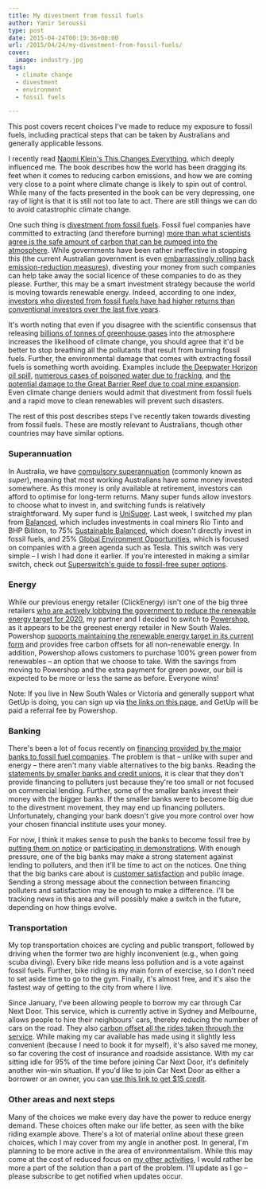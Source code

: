 ```yaml
---
title: My divestment from fossil fuels
author: Yanir Seroussi
type: post
date: 2015-04-24T00:19:36+00:00
url: /2015/04/24/my-divestment-from-fossil-fuels/
cover:
  image: industry.jpg
tags:
  - climate change
  - divestment
  - environment
  - fossil fuels

---
```

<p class="intro-note">
  This post covers recent choices I've made to reduce my exposure to fossil fuels, including practical steps that can be taken by Australians and generally applicable lessons.
</p>

I recently read [Naomi Klein's This Changes Everything][1], which deeply influenced me. The book describes how the world has been dragging its feet when it comes to reducing carbon emissions, and how we are coming very close to a point where climate change is likely to spin out of control. While many of the facts presented in the book can be very depressing, one ray of light is that it is still not too late to act. There are still things we can do to avoid catastrophic climate change.

One such thing is [divestment from fossil fuels][2]. Fossil fuel companies have committed to extracting (and therefore burning) <a href="https://theconversation.com/unburnable-carbon-why-we-need-to-leave-fossil-fuels-in-the-ground-40467" target="_blank" rel="noopener">more than what scientists agree is the safe amount of carbon that can be pumped into the atmosphere</a>. While governments have been rather ineffective in stopping this (the current Australian government is even <a href="https://www.facebook.com/theprojecttv/videos/10152808607343441/" target="_blank" rel="noopener">embarrassingly rolling back emission-reduction measures</a>), divesting your money from such companies can help take away the social licence of these companies to do as they please. Further, this may be a smart investment strategy because the world is moving towards renewable energy. Indeed, according to one index, <a href="http://www.theguardian.com/environment/2015/apr/10/fossil-fuel-free-funds-out-performed-conventional-ones-analysis-shows" target="_blank" rel="noopener">investors who divested from fossil fuels have had higher returns than conventional investors over the last five years</a>.

It's worth noting that even if you disagree with the scientific consensus that releasing <a href="https://en.wikipedia.org/wiki/Greenhouse_gas" target="_blank" rel="noopener">billions of tonnes of greenhouse gases</a> into the atmosphere increases the likelihood of climate change, you should agree that it'd be better to stop breathing all the pollutants that result from burning fossil fuels. Further, the environmental damage that comes with extracting fossil fuels is something worth avoiding. Examples include <a href="https://en.wikipedia.org/wiki/Deepwater_Horizon_oil_spill" target="_blank" rel="noopener">the Deepwater Horizon oil spill</a>, <a href="https://en.wikipedia.org/wiki/Environmental_impact_of_hydraulic_fracturing" target="_blank" rel="noopener">numerous cases of poisoned water due to fracking</a>, and <a href="http://fightforthereef.org.au/" target="_blank" rel="noopener">the potential damage to the Great Barrier Reef due to coal mine expansion</a>. Even climate change deniers would admit that divestment from fossil fuels and a rapid move to clean renewables will prevent such disasters.

The rest of this post describes steps I've recently taken towards divesting from fossil fuels. These are mostly relevant to Australians, though other countries may have similar options.

### Superannuation

In Australia, we have <a href="https://en.wikipedia.org/wiki/Superannuation_in_Australia" target="_blank" rel="noopener">compulsory superannuation</a> (commonly known as _super_), meaning that most working Australians have some money invested somewhere. As this money is only available at retirement, investors can afford to optimise for long-term returns. Many super funds allow investors to choose what to invest in, and switching funds is relatively straightforward. My super fund is <a href="http://www.unisuper.com.au/" target="_blank" rel="noopener">UniSuper</a>. Last week, I switched my plan from <a href="http://www.unisuper.com.au/investments/investment-options-and-performance/super-performance-and-option-holdings/balanced" target="_blank" rel="noopener">Balanced</a>, which includes investments in coal miners Rio Tinto and BHP Billiton, to 75% <a href="http://www.unisuper.com.au/investments/investment-options-and-performance/super-performance-and-option-holdings/sustainable-balanced" target="_blank" rel="noopener">Sustainable Balanced</a>, which doesn't directly invest in fossil fuels, and 25% <a href="http://www.unisuper.com.au/investments/investment-options-and-performance/super-performance-and-option-holdings/global-environmental-opportunities" target="_blank" rel="noopener">Global Environment Opportunities</a>, which is focused on companies with a green agenda such as Tesla. This switch was very simple &ndash; I wish I had done it earlier. If you're interested in making a similar switch, check out <a href="http://superswitch.org.au/" target="_blank" rel="noopener">Superswitch's guide to fossil-free super options</a>.

### Energy

While our previous energy retailer (ClickEnergy) isn't one of the big three retailers <a href="https://www.getup.org.au/campaigns/renewable-energy/send-the-dirty-three-a-message/hit-the-dirty-three-where-it-hurts" target="_blank" rel="noopener">who are actively lobbying the government to reduce the renewable energy target for 2020</a>, my partner and I decided to switch to <a href="http://www.powershop.com.au/" target="_blank" rel="noopener">Powershop</a>, as it appears to be the greenest energy retailer in New South Wales. Powershop <a href="http://www.powershop.com.au/renewables/" target="_blank" rel="noopener">supports maintaining the renewable energy target in its current form</a> and provides free carbon offsets for all non-renewable energy. In addition, Powershop allows customers to purchase 100% green power from renewables &ndash; an option that we choose to take. With the savings from moving to Powershop and the extra payment for green power, our bill is expected to be more or less the same as before. Everyone wins!

Note: If you live in New South Wales or Victoria and generally support what GetUp is doing, you can sign up via <a href="https://www.getup.org.au/campaigns/renewable-energy/send-the-dirty-three-a-message/hit-the-dirty-three-where-it-hurts" target="_blank" rel="noopener">the links on this page</a>, and GetUp will be paid a referral fee by Powershop.

### Banking

There's been a lot of focus recently on <a href="http://gofossilfree.org.au/fossil-free-banks/" target="_blank" rel="noopener">financing provided by the major banks to fossil fuel companies</a>. The problem is that &ndash; unlike with super and energy &ndash; there aren't many viable alternatives to the big banks. Reading the <a href="http://www.marketforces.org.au/banks/compare" target="_blank" rel="noopener">statements by smaller banks and credit unions</a>, it is clear that they don't provide financing to polluters just because they're too small or not focused on commercial lending. Further, some of the smaller banks invest their money with the bigger banks. If the smaller banks were to become big due to the divestment movement, they may end up financing polluters. Unfortunately, changing your bank doesn't give you more control over how your chosen financial institute uses your money.

For now, I think it makes sense to push the banks to become fossil free by <a href="http://action.marketforces.org.au/page/s/banks-on-notice" target="_blank" rel="noopener">putting them on notice</a> or <a href="http://act.350.org/event/CBA_Week_of_Action/" target="_blank" rel="noopener">participating in demonstrations</a>. With enough pressure, one of the big banks may make a strong statement against lending to polluters, and then it'll be time to act on the notices. One thing that the big banks care about is <a href="http://www.roymorgan.com/findings/6028-consumer-sat-with-banks-close-to-record-high-201501262213" target="_blank" rel="noopener">customer satisfaction</a> and public image. Sending a strong message about the connection between financing polluters and satisfaction may be enough to make a difference. I'll be tracking news in this area and will possibly make a switch in the future, depending on how things evolve.

### Transportation

My top transportation choices are cycling and public transport, followed by driving when the former two are highly inconvenient (e.g., when going scuba diving). Every bike ride means less pollution and is a vote against fossil fuels. Further, bike riding is my main form of exercise, so I don't need to set aside time to go to the gym. Finally, it's almost free, and it's also the fastest way of getting to the city from where I live.

Since January, I've been allowing people to borrow my car through Car Next Door. This service, which is currently active in Sydney and Melbourne, allows people to hire their neighbours' cars, thereby reducing the number of cars on the road. They also <a href="http://www.carnextdoor.com.au/carbon-offset/" target="_blank" rel="noopener">carbon offset all the rides taken through the service</a>. While making my car available has made using it slightly less convenient (because I need to book it for myself), it's also saved me money, so far covering the cost of insurance and roadside assistance. With my car sitting idle for 95% of the time before joining Car Next Door, it's definitely another win-win situation. If you'd like to join Car Next Door as either a borrower or an owner, you can <a href="http://carnextdoor.ontraport.net/t?orid=26287&opid=2" target="_blank" rel="noopener">use this link to get $15 credit</a>.

### Other areas and next steps

Many of the choices we make every day have the power to reduce energy demand. These choices often make our life better, as seen with the bike riding example above. There's a lot of material online about these green choices, which I may cover from my angle in another post. In general, I'm planning to be more active in the area of environmentalism. While this may come at the cost of reduced focus on [my other activities][3], I would rather be more a part of the solution than a part of the problem. I'll update as I go &ndash; please subscribe to get notified when updates occur.

 [1]: http://thischangeseverything.org/
 [2]: http://gofossilfree.org/
 [3]: https://yanirseroussi.com/2015/03/22/the-long-road-to-a-lifestyle-business/ "The long road to a lifestyle business"
